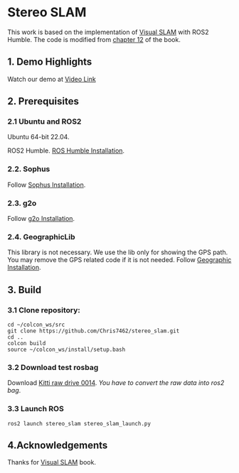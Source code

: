 # Stereo SLAM

This work is based on the implementation of [Visual SLAM](https://github.com/gaoxiang12/slambook-en) with ROS2 Humble.
The code is modified from [chapter 12](https://github.com/gaoxiang12/slambook2/tree/master/ch13) of the book.

## 1. Demo Highlights
Watch our demo at [Video Link](https://youtu.be/Z5XTmDap_Pk)

## 2. Prerequisites
### 2.1 **Ubuntu** and **ROS2**
Ubuntu 64-bit 22.04.

ROS2 Humble. [ROS Humble Installation](https://docs.ros.org/en/humble/Installation.html).

### 2.2. **Sophus**
Follow [Sophus Installation](https://github.com/strasdat/Sophus).

### 2.3. **g2o**
Follow [g2o Installation](https://github.com/RainerKuemmerle/g2o).

### 2.4. **GeographicLib**
This library is not necessary. We use the lib only for showing the GPS path. You may remove the GPS related code if it is not needed.
Follow [Geographic Installation](https://geographiclib.sourceforge.io/).

## 3. Build
### 3.1 Clone repository:
```
cd ~/colcon_ws/src
git clone https://github.com/Chris7462/stereo_slam.git
cd ..
colcon build
source ~/colcon_ws/install/setup.bash
```
### 3.2 Download test rosbag
Download [Kitti raw drive 0014](https://www.cvlibs.net/datasets/kitti/raw_data.php). *You have to convert the raw data into ros2 bag*.

### 3.3 Launch ROS
```
ros2 launch stereo_slam stereo_slam_launch.py
```

## 4.Acknowledgements
Thanks for [Visual SLAM](https://github.com/gaoxiang12/slambook-en) book.

